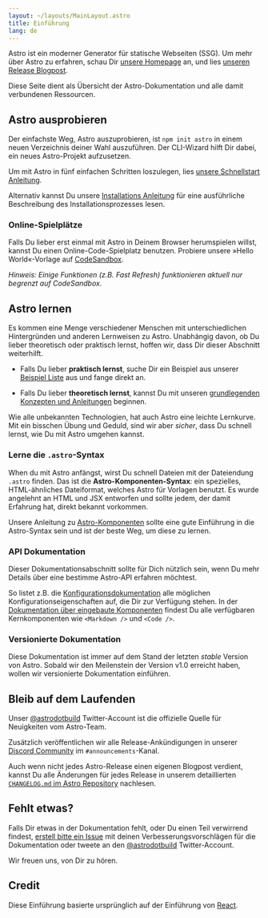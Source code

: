 ```yaml
---
layout: ~/layouts/MainLayout.astro
title: Einführung
lang: de
---
```


Astro ist ein moderner Generator für statische Webseiten (SSG). Um mehr über Astro zu erfahren, schau Dir [unsere Homepage](https://astro.build/) an, und lies [unseren Release Blogpost](https://astro.build/blog/introducing-astro).

Diese Seite dient als Übersicht der Astro-Dokumentation und alle damit verbundenen Ressourcen.

## Astro ausprobieren

Der einfachste Weg, Astro auszuprobieren, ist `npm init astro` in einem neuen Verzeichnis deiner Wahl auszuführen. Der CLI-Wizard hilft Dir dabei, ein neues Astro-Projekt aufzusetzen.

Um mit Astro in fünf einfachen Schritten loszulegen, lies [unsere Schnellstart Anleitung](/quick-start).

Alternativ kannst Du unsere [Installations Anleitung](/installation) für eine ausführliche Beschreibung des Installationsprozesses lesen.

### Online-Spielplätze

Falls Du lieber erst einmal mit Astro in Deinem Browser herumspielen willst, kannst Du einen Online-Code-Spielplatz benutzen. Probiere unsere »Hello World«-Vorlage auf [CodeSandbox](https://codesandbox.io/s/astro-template-hugb3).

_Hinweis: Einige Funktionen (z.B. Fast Refresh) funktionieren aktuell nur begrenzt auf CodeSandbox._

## Astro lernen

Es kommen eine Menge verschiedener Menschen mit unterschiedlichen Hintergründen und anderen Lernweisen zu Astro. Unabhängig davon, ob Du lieber theoretisch oder praktisch lernst, hoffen wir, dass Dir dieser Abschnitt weiterhilft.

- Falls Du lieber **praktisch lernst**, suche Dir ein Beispiel aus unserer [Beispiel Liste](https://github.com/snowpackjs/astro/tree/main/examples) aus und fange direkt an.

- Falls Du lieber **theoretisch lernst**, kannst Du mit unseren [grundlegenden Konzepten und Anleitungen](/core-concepts/project-structure) beginnen.

Wie alle unbekannten Technologien, hat auch Astro eine leichte Lernkurve. Mit ein bisschen Übung und Geduld, sind wir aber _sicher_, dass Du schnell lernst, wie Du mit Astro umgehen kannst.

### Lerne die `.astro`-Syntax

When du mit Astro anfängst, wirst Du schnell Dateien mit der Dateiendung `.astro` finden. Das ist die **Astro-Komponenten-Syntax**: ein spezielles, HTML-ähnliches Dateiformat, welches Astro für Vorlagen benutzt. Es wurde angelehnt an HTML und JSX entworfen und sollte jedem, der damit Erfahrung hat, direkt bekannt vorkommen.

Unsere Anleitung zu [Astro-Komponenten](/core-concepts/astro-components) sollte eine gute Einführung in die Astro-Syntax sein und ist der beste Weg, um diese zu lernen.

### API Dokumentation

Dieser Dokumentationsabschnitt sollte für Dich nützlich sein, wenn Du mehr Details über eine bestimme Astro-API erfahren möchtest.

So listet z.B. die [Konfigurationsdokumentation](/reference/configuration-reference) alle möglichen Konfigurationseigenschaften auf, die Dir zur Verfügung stehen. In der [Dokumentation über eingebaute Komponenten](/reference/builtin-components) findest Du alle verfügbaren Kernkomponenten wie `<Markdown />` und `<Code />`.

### Versionierte Dokumentation

Diese Dokumentation ist immer auf dem Stand der letzten _stable_ Version von Astro. Sobald wir den Meilenstein der Version v1.0 erreicht haben, wollen wir versionierte Dokumentation einführen.

## Bleib auf dem Laufenden

Unser [@astrodotbuild](https://twitter.com/astrodotbuild) Twitter-Account ist die offizielle Quelle für Neuigkeiten vom Astro-Team.

Zusätzlich veröffentlichen wir alle Release-Ankündigungen in unserer [Discord Community](https://astro.build/chat) im `#announcements`-Kanal.

Auch wenn nicht jedes Astro-Release einen eigenen Blogpost verdient, kannst Du alle Änderungen für jedes Release in unserem detaillierten [`CHANGELOG.md` im Astro Repository](https://github.com/snowpackjs/astro/blob/main/packages/astro/CHANGELOG.md) nachlesen.

## Fehlt etwas?

Falls Dir etwas in der Dokumentation fehlt, oder Du einen Teil verwirrend findest, [erstell bitte ein Issue](https://github.com/snowpackjs/astro/issues/new/choose) mit deinen Verbesserungsvorschlägen für die Dokumentation oder tweete an den [@astrodotbuild](https://twitter.com/astrodotbuild) Twitter-Account.

Wir freuen uns, von Dir zu hören.

## Credit

Diese Einführung basierte ursprünglich auf der Einführung von [React](https://reactjs.org/).
